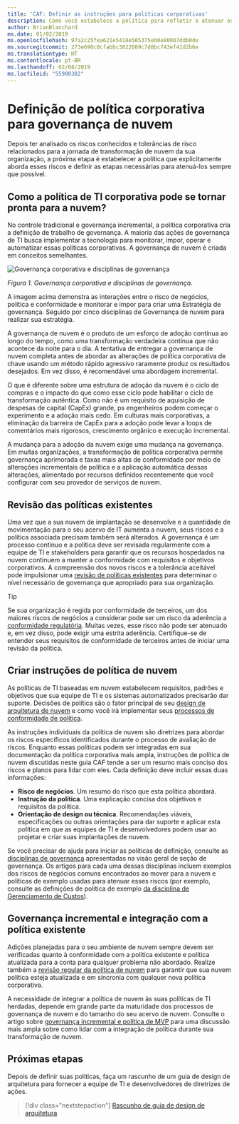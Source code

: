 ```yaml
---
title: 'CAF: Definir as instruções para políticas corporativas'
description: Como você estabelece a política para refletir e atenuar os riscos?
author: BrianBlanchard
ms.date: 01/02/2019
ms.openlocfilehash: 97a2c25fea621e5418e505375eb0e80007ddb0de
ms.sourcegitcommit: 273e690c0cfabbc3822089c7d8bc743ef41d2b6e
ms.translationtype: HT
ms.contentlocale: pt-BR
ms.lasthandoff: 02/08/2019
ms.locfileid: "55900382"
---
```

<!---
I understand risk and tolerance, now what do I do?
Define the policy... [aspirational statement to move towards 2/1] If you need help defining policies, each discipline includes references to common business risks and policies to mitigate the risks...
--->

# <a name="defining-corporate-policy-for-cloud-governance"></a>Definição de política corporativa para governança de nuvem

Depois ter analisado os riscos conhecidos e tolerâncias de risco relacionados para a jornada de transformação de nuvem da sua organização, a próxima etapa é estabelecer a política que explicitamente aborda esses riscos e definir as etapas necessárias para atenuá-los sempre que possível.

<!-- markdownlint-disable MD026 -->

## <a name="how-can-corporate-it-policy-become-cloud-ready"></a>Como a política de TI corporativa pode se tornar pronta para a nuvem?

No controle tradicional e governança incremental, a política corporativa cria a definição de trabalho de governança. A maioria das ações de governança de TI busca implementar a tecnologia para monitorar, impor, operar e automatizar essas políticas corporativas. A governança de nuvem é criada em conceitos semelhantes.

![Governança corporativa e disciplinas de governança](../../_images/operational-transformation-govern.png)

*Figura 1. Governança corporativa e disciplinas de governança.*

A imagem acima demonstra as interações entre o risco de negócios, política e conformidade e monitorar e impor para criar uma Estratégia de governança. Seguido por cinco disciplinas de Governança de nuvem para realizar sua estratégia.

A governança de nuvem é o produto de um esforço de adoção contínua ao longo do tempo, como uma transformação verdadeira contínua que não acontece da noite para o dia. A tentativa de entregar a governança de nuvem completa antes de abordar as alterações de política corporativa de chave usando um método rápido agressivo raramente produz os resultados desejados. Em vez disso, é recomendável uma abordagem incremental.

O que é diferente sobre uma estrutura de adoção da nuvem é o ciclo de compras e o impacto do que como esse ciclo pode habilitar o ciclo de transformação autêntica. Como não é um requisito de aquisição de despesas de capital (CapEx) grande, ps engenheiros podem começar o experimento e a adoção mais cedo. Em culturas mais corporativas, a eliminação da barreira de CapEx para a adoção pode levar a loops de comentários mais rigorosos, crescimento orgânico e execução incremental.

A mudança para a adoção da nuvem exige uma mudança na governança. Em muitas organizações, a transformação de política corporativa permite governança aprimorada e taxas mais altas de conformidade por meio de alterações incrementais de política e a aplicação automática dessas alterações, alimentado por recursos definidos recentemente que você configurar com seu provedor de serviços de nuvem.

<!-- markdownlint-enable MD026 -->

## <a name="review-existing-policies"></a>Revisão das políticas existentes

Uma vez que a sua nuvem de implantação se desenvolve e a quantidade de movimentação para o seu acervo de IT aumenta a nuvem, seus riscos e a política associada precisam também será alterados. A governança é um processo contínuo e a política deve ser revisada regularmente com a equipe de TI e stakeholders para garantir que os recursos hospedados na nuvem continuem a manter a conformidade com requisitos e objetivos corporativos. A compreensão dos novos riscos e a tolerância aceitável pode impulsionar uma [revisão de políticas existentes](what-is-a-cloud-policy-review.md) para determinar o nível necessário de governança que apropriado para sua organização.

> [!TIP]
> Se sua organização é regida por conformidade de terceiros, um dos maiores riscos de negócios a considerar pode ser um risco da aderência a [conformidade regulatória](what-is-regulatory-compliance.md). Muitas vezes, esse risco não pode ser atenuado e, em vez disso, pode exigir uma estrita aderência. Certifique-se de entender seus requisitos de conformidade de terceiros antes de iniciar uma revisão da política.

## <a name="create-cloud-policy-statements"></a>Criar instruções de política de nuvem

As políticas de TI baseadas em nuvem estabelecem requisitos, padrões e objetivos que sua equipe de TI e os sistemas automatizados precisarão dar suporte. Decisões de política são o fator principal de seu [design de arquitetura de nuvem](align-governance-journeys.md) e como você irá implementar seus [processos de conformidade de política](processes.md).

As instruções individuais da política de nuvem são diretrizes para abordar os riscos específicos identificados durante o processo de avaliação de riscos. Enquanto essas políticas podem ser integradas em sua documentação da política corporativa mais ampla, instruções de política de nuvem discutidas neste guia CAF tende a ser um resumo mais conciso dos riscos e planos para lidar com eles. Cada definição deve incluir essas duas informações:

- **Risco de negócios**. Um resumo do risco que esta política abordará.
- **Instrução da política**. Uma explicação concisa dos objetivos e requisitos da política.
- **Orientação de design ou técnica**. Recomendações viáveis, especificações ou outras orientações para dar suporte e aplicar esta política em que as equipes de TI e desenvolvedores podem usar ao projetar e criar suas implantações de nuvem.

Se você precisar de ajuda para iniciar as políticas de definição, consulte as [disciplinas de governança](../governance-disciplines.md) apresentadas na visão geral de seção de governança. Os artigos para cada uma dessas disciplinas incluem exemplos dos riscos de negócios comuns encontrados ao mover para a nuvem e políticas de exemplo usadas para atenuar esses riscos (por exemplo, consulte as definições de política de exemplo [da disciplina de Gerenciamento de Custos](../cost-management/policy-statements.md)).

## <a name="incremental-governance-and-integrating-with-existing-policy"></a>Governança incremental e integração com a política existente

Adições planejadas para o seu ambiente de nuvem sempre devem ser verificadas quanto à conformidade com a política existente e política atualizada para a conta para qualquer problema não abordado. Realize também a [revisão regular da política de nuvem](what-is-a-cloud-policy-review.md) para garantir que sua nuvem política esteja atualizada e em sincronia com qualquer nova política corporativa.

A necessidade de integrar a política de nuvem às suas políticas de TI herdadas, depende em grande parte da maturidade dos processos de governança de nuvem e do tamanho do seu acervo de nuvem. Consulte o artigo sobre [governança incremental e política de MVP](overview.md) para uma discussão mais ampla sobre como lidar com a integração de política durante sua transformação de nuvem.

## <a name="next-steps"></a>Próximas etapas

Depois de definir suas políticas, faça um rascunho de um guia de design de arquitetura para fornecer a equipe de TI e desenvolvedores de diretrizes de ações.

> [!div class="nextstepaction"]
> [Rascunho de guia de design de arquitetura](align-governance-journeys.md)
